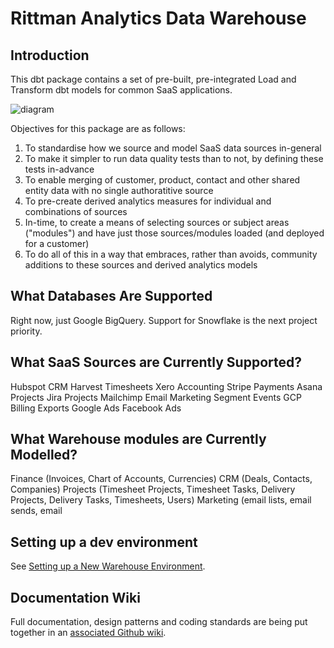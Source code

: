 # Rittman Analytics Data Warehouse

## Introduction
This dbt package contains a set of pre-built, pre-integrated Load and Transform dbt models for common SaaS applications.

![diagram](https://github.com/rittmananalytics/ra_data_warehouse/blob/master/ra_dw/img/components_of_a_data_source.png)

Objectives for this package are as follows:

1. To standardise how we source and model SaaS data sources in-general
2. To make it simpler to run data quality tests than to not, by defining these tests in-advance
3. To enable merging of customer, product, contact and other shared entity data with no single authoratitive source
4. To pre-create derived analytics measures for individual and combinations of sources
5. In-time, to create a means of selecting sources or subject areas ("modules") and have just those sources/modules loaded (and deployed for a customer)
6. To do all of this in a way that embraces, rather than avoids, community additions to these sources and derived analytics models

## What Databases Are Supported

Right now, just Google BigQuery. Support for Snowflake is the next project priority.

## What SaaS Sources are Currently Supported?
Hubspot CRM
Harvest Timesheets
Xero Accounting
Stripe Payments
Asana Projects
Jira Projects
Mailchimp Email Marketing
Segment Events
GCP Billing Exports
Google Ads
Facebook Ads

## What Warehouse modules are Currently Modelled?

Finance (Invoices, Chart of Accounts, Currencies)
CRM (Deals, Contacts, Companies)
Projects (Timesheet Projects, Timesheet Tasks, Delivery Projects, Delivery Tasks, Timesheets, Users)
Marketing (email lists, email sends, email

## Setting up a dev environment

See [Setting up a New Warehouse Environment](https://github.com/rittmananalytics/ra_data_warehouse/wiki/Setting-up-a-New-Warehouse-Environment).

## Documentation Wiki

Full documentation, design patterns and coding standards are being put together in an [associated Github wiki](https://github.com/rittmananalytics/ra_data_warehouse/wiki).
